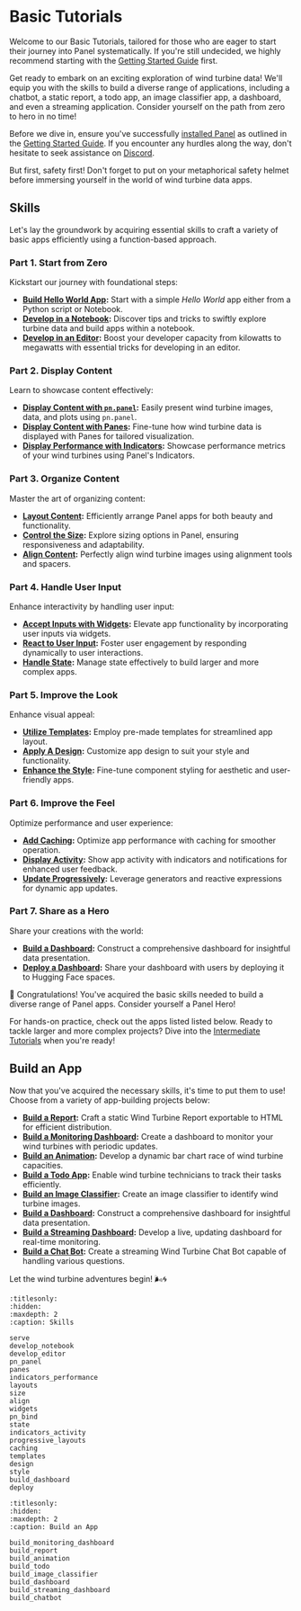 # Basic Tutorials

Welcome to our Basic Tutorials, tailored for those who are eager to start their journey into Panel systematically. If you're still undecided, we highly recommend starting with the [Getting Started Guide](../../getting_started/index.md) first.

Get ready to embark on an exciting exploration of wind turbine data! We'll equip you with the skills to build a diverse range of applications, including a chatbot, a static report, a todo app, an image classifier app, a dashboard, and even a streaming application. Consider yourself on the path from zero to hero in no time!

Before we dive in, ensure you've successfully [installed Panel](../../getting_started/installation.md) as outlined in the [Getting Started Guide](../../getting_started/index.md). If you encounter any hurdles along the way, don't hesitate to seek assistance on [Discord](https://discord.gg/rb6gPXbdAr).

But first, safety first! Don't forget to put on your metaphorical safety helmet before immersing yourself in the world of wind turbine data apps.

## Skills

Let's lay the groundwork by acquiring essential skills to craft a variety of basic apps efficiently using a function-based approach.

### Part 1. Start from Zero

Kickstart our journey with foundational steps:

- **[Build Hello World App](serve.md):** Start with a simple *Hello World* app either from a Python script or Notebook.
- **[Develop in a Notebook](develop_notebook.md):** Discover tips and tricks to swiftly explore turbine data and build apps within a notebook.
- **[Develop in an Editor](develop_editor.md):** Boost your developer capacity from kilowatts to megawatts with essential tricks for developing in an editor.

### Part 2. Display Content

Learn to showcase content effectively:

- **[Display Content with `pn.panel`](pn_panel.md):** Easily present wind turbine images, data, and plots using `pn.panel`.
- **[Display Content with Panes](panes.md):** Fine-tune how wind turbine data is displayed with Panes for tailored visualization.
- **[Display Performance with Indicators](indicators_performance.md):** Showcase performance metrics of your wind turbines using Panel's Indicators.

### Part 3. Organize Content

Master the art of organizing content:

- **[Layout Content](layouts.md):** Efficiently arrange Panel apps for both beauty and functionality.
- **[Control the Size](size.md):** Explore sizing options in Panel, ensuring responsiveness and adaptability.
- **[Align Content](align.md):** Perfectly align wind turbine images using alignment tools and spacers.

### Part 4. Handle User Input

Enhance interactivity by handling user input:

- **[Accept Inputs with Widgets](widgets.md):** Elevate app functionality by incorporating user inputs via widgets.
- **[React to User Input](pn_bind.md):** Foster user engagement by responding dynamically to user interactions.
- **[Handle State](state.md):** Manage state effectively to build larger and more complex apps.

### Part 5. Improve the Look

Enhance visual appeal:

- **[Utilize Templates](templates.md):** Employ pre-made templates for streamlined app layout.
- **[Apply A Design](design.md):** Customize app design to suit your style and functionality.
- **[Enhance the Style](style.md):** Fine-tune component styling for aesthetic and user-friendly apps.

### Part 6. Improve the Feel

Optimize performance and user experience:

- **[Add Caching](caching.md):** Optimize app performance with caching for smoother operation.
- **[Display Activity](indicators_activity.md):** Show app activity with indicators and notifications for enhanced user feedback.
- **[Update Progressively](progressive_layouts.md):** Leverage generators and reactive expressions for dynamic app updates.

### Part 7. Share as a Hero

Share your creations with the world:

- **[Build a Dashboard](build_dashboard.md):** Construct a comprehensive dashboard for insightful data presentation.
- **[Deploy a Dashboard](deploy.md):** Share your dashboard with users by deploying it to Hugging Face spaces.

🥳 Congratulations! You've acquired the basic skills needed to build a diverse range of Panel apps. Consider yourself a Panel Hero!

For hands-on practice, check out the apps listed listed below. Ready to tackle larger and more complex projects? Dive into the [Intermediate Tutorials](../intermediate/index.md) when you're ready!

## Build an App

Now that you've acquired the necessary skills, it's time to put them to use! Choose from a variety of app-building projects below:

- **[Build a Report](build_report.md):** Craft a static Wind Turbine Report exportable to HTML for efficient distribution.
- **[Build a Monitoring Dashboard](build_monitoring_dashboard.md):** Create a dashboard to monitor your wind turbines with periodic updates.
- **[Build an Animation](build_animation.md):** Develop a dynamic bar chart race of wind turbine capacities.
- **[Build a Todo App](build_todo.md):** Enable wind turbine technicians to track their tasks efficiently.
- **[Build an Image Classifier](build_image_classifier.md):** Create an image classifier to identify wind turbine images.
- **[Build a Dashboard](build_dashboard.md):** Construct a comprehensive dashboard for insightful data presentation.
- **[Build a Streaming Dashboard](build_streaming_dashboard.md):** Develop a live, updating dashboard for real-time monitoring.
- **[Build a Chat Bot](build_chatbot.md):** Create a streaming Wind Turbine Chat Bot capable of handling various questions.

Let the wind turbine adventures begin! 🌬️🌀

```{toctree}
:titlesonly:
:hidden:
:maxdepth: 2
:caption: Skills

serve
develop_notebook
develop_editor
pn_panel
panes
indicators_performance
layouts
size
align
widgets
pn_bind
state
indicators_activity
progressive_layouts
caching
templates
design
style
build_dashboard
deploy
```

```{toctree}
:titlesonly:
:hidden:
:maxdepth: 2
:caption: Build an App

build_monitoring_dashboard
build_report
build_animation
build_todo
build_image_classifier
build_dashboard
build_streaming_dashboard
build_chatbot
```
